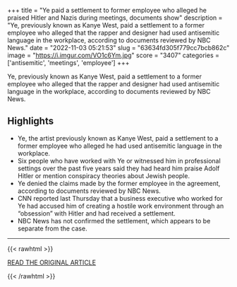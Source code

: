 +++
title = "Ye paid a settlement to former employee who alleged he praised Hitler and Nazis during meetings, documents show"
description = "Ye, previously known as Kanye West, paid a settlement to a former employee who alleged that the rapper and designer had used antisemitic language in the workplace, according to documents reviewed by NBC News."
date = "2022-11-03 05:21:53"
slug = "63634fd305f779cc7bcb862c"
image = "https://i.imgur.com/VO1c6Ym.jpg"
score = "3407"
categories = ['antisemitic', 'meetings', 'employee']
+++

Ye, previously known as Kanye West, paid a settlement to a former employee who alleged that the rapper and designer had used antisemitic language in the workplace, according to documents reviewed by NBC News.

## Highlights

- Ye, the artist previously known as Kanye West, paid a settlement to a former employee who alleged he had used antisemitic language in the workplace.
- Six people who have worked with Ye or witnessed him in professional settings over the past five years said they had heard him praise Adolf Hitler or mention conspiracy theories about Jewish people.
- Ye denied the claims made by the former employee in the agreement, according to documents reviewed by NBC News.
- CNN reported last Thursday that a business executive who worked for Ye had accused him of creating a hostile work environment through an “obsession” with Hitler and had received a settlement.
- NBC News has not confirmed the settlement, which appears to be separate from the case.

---

{{< rawhtml >}}
  <p class="article-category">
    <a target="_blank" href="https://www.nbcnews.com/news/us-news/kanye-west-ye-settlement-anti-semitic-jewish-hitler-nazis-allegations-rcna54485">READ THE ORIGINAL ARTICLE</a>
  </p>
{{< /rawhtml >}}
